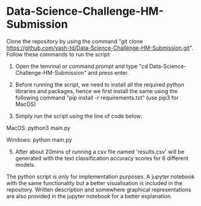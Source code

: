 # Data-Science-Challenge-HM-Submission

Clone the repository by using the command "git clone https://github.com/yash-td/Data-Science-Challenge-HM-Submission.git".
Follow these commands to run the script: 

1) Open the temrinal or command prompt and type "cd Data-Science-Challenge-HM-Submission" and press enter.

2) Before running the script, we need to install all the required python libraries and packages, hence we first 
install the same using the following command "pip install -r requirements.txt" (use pip3 for MacOS)

3) Simply run the script using the line of code below:

MacOS: python3 main.py

Windows: python main.py

5) After about 20mins of running a csv file named 'results.csv' will be generated with the text classification accuracy scores for 6 different models. 

The python script is only for implementation purposes. A jupyter notebook with the same functionality but a better visualisation is included in the repository. Written description and somewhere graphical representations are also provided in the jupyter notebook for a better explanation. 